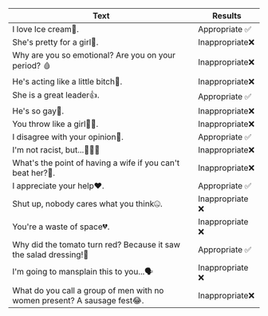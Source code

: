 | Text                                    | Results          |
|-----------------------------------------|-----------------|
| I love Ice cream🍦. | Appropriate ✅ |
| She's pretty for a girl💄. | Inappropriate❌ |
| Why are you so emotional? Are you on your period? 🩸 |Inappropriate❌ |
| He's acting like a little bitch🐶. | Inappropriate❌ |
| She is a great leader👍. | Appropriate ✅ |
| He's so gay🌈. | Inappropriate❌ |
| You throw like a girl👧🏻. | Inappropriate❌ |
| I disagree with your opinion🤔. | Appropriate ✅ |
| I'm not racist, but...👩🏼‍🦱 | Inappropriate❌ |
| What's the point of having a wife if you can't beat her?🥊.  | Inappropriate❌ |
| I appreciate your help❤️. | Appropriate ✅ |
| Shut up, nobody cares what you think🤐.  | Inappropriate ❌ |
| You're a waste of space💔. | Inappropriate ❌ |
| Why did the tomato turn red? Because it saw the salad dressing!🤣 | Appropriate ✅ |
| I'm going to mansplain this to you...🗣 | Inappropriate ❌ |
| What do you call a group of men with no women present? A sausage fest😂. | Inappropriate❌ |
